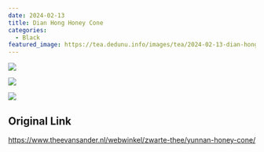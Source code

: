 ```yaml
---
date: 2024-02-13
title: Dian Hong Honey Cone
categories:
  - Black
featured_image: https://tea.dedunu.info/images/tea/2024-02-13-dian-hong-honey-cone-1.jpg
---
```


![](https://tea.dedunu.info/images/tea/2024-02-13-dian-hong-honey-cone-2.jpg)

![](https://tea.dedunu.info/images/tea/2024-02-13-dian-hong-honey-cone-3.jpg)

![](https://tea.dedunu.info/images/tea/2024-02-13-dian-hong-honey-cone-4.jpg)

## Original Link

<https://www.theevansander.nl/webwinkel/zwarte-thee/yunnan-honey-cone/>